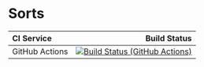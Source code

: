 # Sorts

| **CI Service** |                                                                                                                                                                                 Build Status |
|:---------------|---------------------------------------------------------------------------------------------------------------------------------------------------------------------------------------------:|
| GitHub Actions | [![Build Status (GitHub Actions)](https://github.com/Butters7/HW2_1/actions/workflows/ci-cmake_tests.yml/badge.svg)](https://github.com/Butters7/HW2_1/actions/workflows/ci-cmake_tests.yml) |
